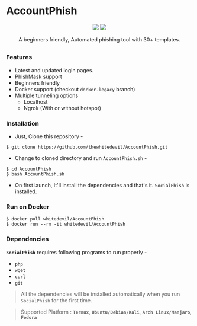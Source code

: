 # AccountPhish
<!-- AccountPhish -->


<p align="center">
  <img src="https://img.shields.io/badge/Version-2.1-green?style=for-the-badge">
  <img src="https://img.shields.io/github/license/whitedevil/AccountPhish?style=for-the-badge">

<p align="center">A beginners friendly, Automated phishing tool with 30+ templates.</p>

##

### Features

- Latest and updated login pages.
- PhishMask support 
- Beginners friendly
- Docker support (checkout `docker-legacy` branch)
- Multiple tunneling options
  - Localhost
  - Ngrok (With or without hotspot)


### Installation

- Just, Clone this repository -
```
$ git clone https://github.com/thewhitedevil/AccountPhish.git
```

- Change to cloned directory and run `AccountPhish.sh` -
```
$ cd AccountPhish
$ bash AccountPhish.sh
```

- On first launch, It'll install the dependencies and that's it. `SocialPhish` is installed.

### Run on Docker
```
$ docker pull whitedevil/AccountPhish
$ docker run --rm -it whitedevil/AccountPhish
```

### Dependencies

**`SocialPhish`** requires following programs to run properly - 
- `php`
- `wget`
- `curl`
- `git`

> All the dependencies will be installed automatically when you run `SocialPhish` for the first time.

> Supported Platform : **`Termux`**, **`Ubuntu/Debian/Kali`**, **`Arch Linux/Manjaro`**, **`Fedora`**
